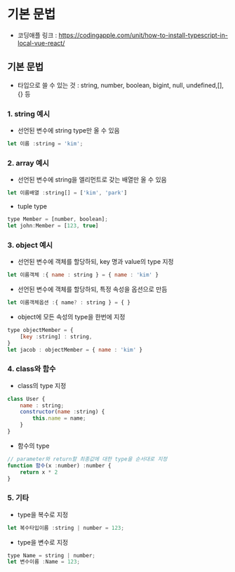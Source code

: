 # 기본 문법
- 코딩애플 링크 : https://codingapple.com/unit/how-to-install-typescript-in-local-vue-react/

## 기본 문법
- 타입으로 쓸 수 있는 것 : string, number, boolean, bigint, null, undefined,[], {} 등

### 1. string 예시
- 선언된 변수에 string type만 올 수 있음
```js
let 이름 :string = 'kim';
```

### 2. array 예시
- 선언된 변수에 string을 엘리먼트로 갖는 배열만 올 수 있음
```js
let 이름배열 :string[] = ['kim', 'park']
```

- tuple type
```js
type Member = [number, boolean];
let john:Member = [123, true]
```

### 3. object 예시

- 선언된 변수에 객체를 할당하되, key 명과 value의 type 지정
```js
let 이름객체 :{ name : string } = { name : 'kim' }
```

- 선언된 변수에 객체를 할당하되, 특정 속성을 옵션으로 만듬
```js
let 이름객체옵션 :{ name? : string } = { }
```

- object에 모든 속성의 type을 한번에 지정
```js
type objectMember = {
    [key :string] : string, 
}
let jacob : objectMember = { name : 'kim' }
```

### 4. class와 함수
- class의 type 지정
```js
class User {
    name : string;
    constructor(name :string) {
        this.name = name;
    }
}
```

- 함수의 type
```js
// parameter와 return할 최종값에 대한 type을 순서대로 지정
function 함수(x :number) :number {
    return x * 2
}
```

### 5. 기타
- type을 복수로 지정
```js
let 복수타입이름 :string | number = 123;
```

- type을 변수로 지정
```js
type Name = string | number;
let 변수이름 :Name = 123;
```
